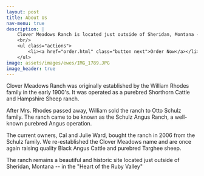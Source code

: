 ```yaml
---
layout: post
title: About Us
nav-menu: true
description: |
    Clover Meadows Ranch is located just outside of Sheridan, Montana - In the "Heart of the Ruby Valley".
    <br/>
    <ul class="actions">
        <li><a href="order.html" class="button next">Order Now</a></li>
    </ul>
image: assets/images/ewes/IMG_1789.JPG
image_header: true
---
```


Clover Meadows Ranch was originally established by the William Rhodes family in the early 1900's.  It was operated
as a purebred Shorthorn Cattle and Hampshire Sheep ranch.

After Mrs. Rhodes passed away, William sold the ranch to Otto Schulz family.  The ranch came to be known as the Schulz
Angus Ranch, a well-known purebred Angus operation.

The current owners, Cal and Julie Ward, bought the ranch in 2006 from the Schulz family.  We re-established the Clover
Meadows name and are once again raising quality Black Angus Cattle and purebred Targhee sheep.

The ranch remains a beautiful and historic site located just outside of Sheridan, Montana --
in the "Heart of the Ruby Valley"
